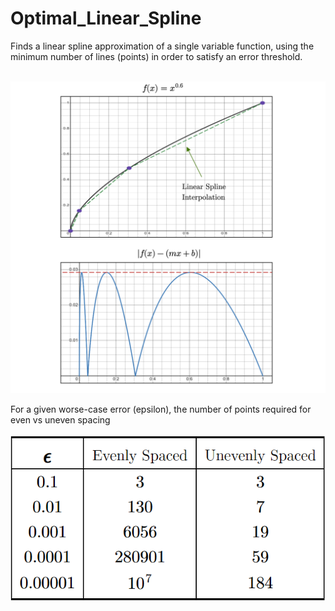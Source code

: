# Optimal_Linear_Spline
 Finds a linear spline approximation of a single variable function, using the minimum number of lines (points) in order to satisfy an error threshold.</br></br>

![Optimal Linear Spline Diagram](https://github.com/Daniel-Butt/Optimal_Linear_Spline/blob/main/diagram-20231225.png) </br>

For a given worse-case error (epsilon), the number of points required for even vs uneven spacing </br></br>
![](https://github.com/Daniel-Butt/Optimal_Linear_Spline/blob/main/table.PNG)
